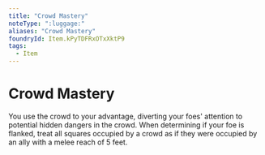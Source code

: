 ```yaml
---
title: "Crowd Mastery"
noteType: ":luggage:"
aliases: "Crowd Mastery"
foundryId: Item.kPyTDFRxOTxXktP9
tags:
  - Item
---
```


# Crowd Mastery

You use the crowd to your advantage, diverting your foes' attention to potential hidden dangers in the crowd. When determining if your foe is flanked, treat all squares occupied by a crowd as if they were occupied by an ally with a melee reach of 5 feet.
